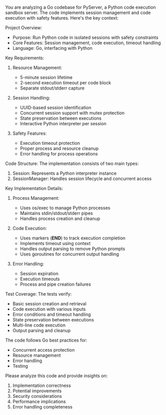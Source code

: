 You are analyzing a Go codebase for PyServer, a Python code execution sandbox server. The code implements session management and code execution with safety features. Here's the key context:

Project Overview:
- Purpose: Run Python code in isolated sessions with safety constraints
- Core Features: Session management, code execution, timeout handling
- Language: Go, interfacing with Python

Key Requirements:
1. Resource Management:
   - 5-minute session lifetime
   - 2-second execution timeout per code block
   - Separate stdout/stderr capture

2. Session Handling:
   - UUID-based session identification
   - Concurrent session support with mutex protection
   - State preservation between executions
   - Interactive Python interpreter per session

3. Safety Features:
   - Execution timeout protection
   - Proper process and resource cleanup
   - Error handling for process operations

Code Structure:
The implementation consists of two main types:
1. Session: Represents a Python interpreter instance
2. SessionManager: Handles session lifecycle and concurrent access

Key Implementation Details:
1. Process Management:
   - Uses os/exec to manage Python processes
   - Maintains stdin/stdout/stderr pipes
   - Handles process creation and cleanup

2. Code Execution:
   - Uses markers (__END__) to track execution completion
   - Implements timeout using context
   - Handles output parsing to remove Python prompts
   - Uses goroutines for concurrent output handling

3. Error Handling:
   - Session expiration
   - Execution timeouts
   - Process and pipe creation failures

Test Coverage:
The tests verify:
- Basic session creation and retrieval
- Code execution with various inputs
- Error conditions and timeout handling
- State preservation between executions
- Multi-line code execution
- Output parsing and cleanup

The code follows Go best practices for:
- Concurrent access protection
- Resource management
- Error handling
- Testing

Please analyze this code and provide insights on:
1. Implementation correctness
2. Potential improvements
3. Security considerations
4. Performance implications
5. Error handling completeness
